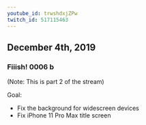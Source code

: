 ```yaml
---
youtube_id: trwshdxjZPw
twitch_id: 517115463
---
```


## December 4th, 2019
### Fiiish! 0006 b

(Note: This is part 2 of the stream)

Goal:
- Fix the background for widescreen devices
- Fix iPhone 11 Pro Max title screen
